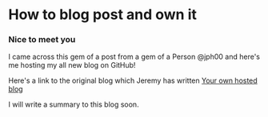 # How to blog post and own it

### Nice to meet you


I came across this gem of a post from a gem of a Person @jph00 and here's me hosting my all new blog on GitHub!


Here's a link to the original blog which Jeremy has written [Your own hosted blog](https://www.fast.ai/2020/01/16/fast_template/)


I will write a summary to this blog soon. 

